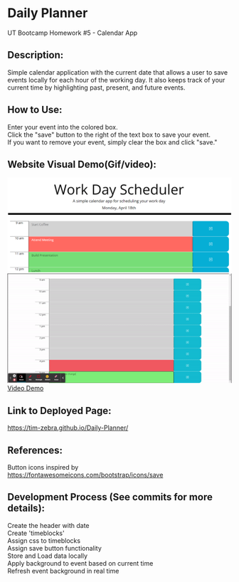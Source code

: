 # Daily Planner
UT Bootcamp Homework #5 - Calendar App

## Description:
Simple calendar application with the current date that allows a user to save events locally for each hour of the working day. It also keeps track of your current time by highlighting past, present, and future events.

## How to Use:
Enter your event into the colored box. <br />
Click the "save" button to the right of the text box to save your event. <br />
If you want to remove your event, simply clear the box and click "save."

## Website Visual Demo(Gif/video):
![Banner](demos\dailyPlanner.png) <br />
![Banner](./demos/time-change_GIF.gif) <br />
<a href="https://drive.google.com/file/d/12bLTmugF0OFfpOrJranBxed2FMLECPY_/view">Video Demo</a>

## Link to Deployed Page:
https://tim-zebra.github.io/Daily-Planner/

## References:
Button icons inspired by https://fontawesomeicons.com/bootstrap/icons/save

## Development Process (See commits for more details):
Create the header with date <br />
Create 'timeblocks' <br />
Assign css to timeblocks <br />
Assign save button functionality <br />
Store and Load data locally <br />
Apply background to event based on current time <br />
Refresh event background in real time <br />